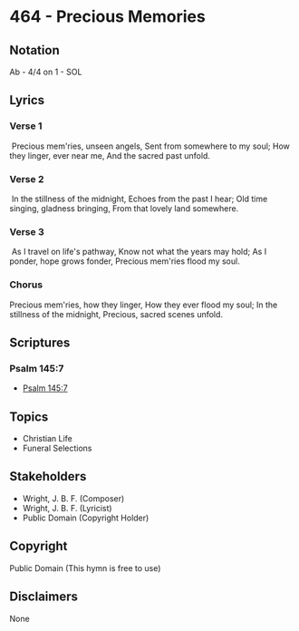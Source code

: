 # 464 - Precious Memories

## Notation

Ab - 4/4 on 1 - SOL

## Lyrics

### Verse 1

 Precious mem'ries, unseen angels, Sent from somewhere to my soul; How they linger, ever near me, And the sacred past unfold.

### Verse 2

 In the stillness of the midnight, Echoes from the past I hear; Old time singing, gladness bringing, From that lovely land somewhere.

### Verse 3

 As I travel on life's pathway, Know not what the years may hold; As I ponder, hope grows fonder, Precious mem'ries flood my soul. 

### Chorus

Precious mem'ries, how they linger, How they ever flood my soul; In the stillness of the midnight, Precious, sacred scenes unfold.



## Scriptures

### Psalm 145:7

- [Psalm 145:7](https://www.biblegateway.com/passage/?search=Psalm%20145%3A7)


## Topics

- Christian Life
- Funeral Selections

## Stakeholders

- Wright, J. B. F. (Composer)
- Wright, J. B. F. (Lyricist)
- Public Domain (Copyright Holder)

## Copyright

Public Domain
(This hymn is free to use)

## Disclaimers

None

